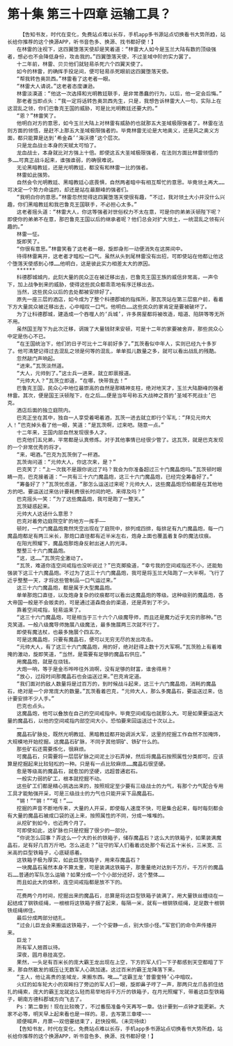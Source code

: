 # 第十集 第三十四章 运输工具？
        【告知书友，时代在变化，免费站点难以长存，手机app多书源站点切换看书大势所趋，站长给你推荐的这个换源APP，听书音色多、换源、找书都好使！】
       在林雷的注视下，这四翼堕落天使却是笑着道：“林雷大人如今是玉兰大陆有数的顶级强者，想必也不会降低身份，攻击我的。”四翼堕落天使，不过圣域中阶的实力罢了。
       十二年前，林雷、贝贝他们就轻易杀死六个四翼天使了。
       如今的林雷，的确挥手投足间，便可轻易杀死眼前这四翼堕落天使。
       “帮我转告奥凯西。”林雷看了这老者一眼。
       “林雷大人请说。”这老者态度谦逊。
       林雷淡漠道：“他这一次选择和光明教廷联手，是非常愚蠢的行为，以后，他一定会后悔。”
       那老者当即点头：“我一定将话转告奥凯西先生，只是，我想告诉林雷大人一句，实际上在这混乱之领，你们巴鲁克王国的威胁，可是比光明教廷还要大的。”
       “恩？”林雷笑了。
       他明白对方的意思，如今玉兰大陆上对林雷有威胁的也就那五大圣域极限强者了。林雷在法则方面的领悟，是赶不上那五大圣域极限强者的。毕竟林雷无论是大地奥义，还是风之奥义方面，都只能算是达到‘希金森’‘海沃德’这个层次。
       只是龙血战士本身的天赋太可怕了。
       龙血战士，本身就比对方强上十倍。即使这五大圣域极限强者，在法则方面比林雷领悟的多……可真正战斗起来，谁强谁弱，的确很难说。
       无论黑暗教廷，还是光明教廷，都没有和林雷一比的强者。
       林雷如此强势。
       自然会令光明教廷、黑暗教廷心底畏惧，自然两者暗中有相互帮忙的意思。毕竟领土再大……可决定一个势力命运的，却还是站在最巅峰的强者们。
       “我明白你的意思。”林雷忽然觉得这四翼堕落天使很有趣，“不过，我对领土大小并没什么兴趣，你们黑暗教廷和我巴鲁克王国联手，不必担心太多。”
       这老者摇头道：“林雷大人，你这等强者对世俗权力不太在意，可是你的弟弟沃顿陛下呢？即使你的弟弟不在意，那巴鲁克王国以后的继承者呢？他们总会对扩大领土，一统混乱之领有兴趣的。”
       林雷一怔。
       旋即笑了。
       “你很有意思。”林雷笑看了这老者一眼，旋即身形一动便消失在这房间中。
       待得林雷离开，这老者才暗松一口气。虽然从头到尾林雷没有出招，可即使站在他都让他这个堕落天使感到心悸……他明白，这是彼此实力相差太大的原因。
       ******
       科德郡城城内，此刻大量的民众正在被迁移出去，巴鲁克王国王族的威信非常高，一声令下，加上战争到来的威胁，使得这些民众都乖乖地有序迁移出去。
       当然，这些民众以后的去处都被安排好了。
       原先一座三层的酒店，如今成为了整个科德郡城的指挥所，那瓦茨站在第三层窗户前，看着下方大量民众被迁移出去，心中暗叹一口气。他明白……这些民众的家肯定是要被破坏了。
       为了让科德郡城，建造成一个吞噬人的‘兵城’，许多房屋都将被改造，暗道、陷阱等等无所不用。
       虽然国王陛下为此次迁移，调拨了大量钱财来安顿，可是十二年的家要被舍弃，那些民众心中定是伤心不已。
       “在王国统治下，他们的日子可比十二年前好多了。”瓦茨看似中年人，实则已经九十多岁了。他可清楚记得过去混乱之领是何等的混乱，单单孤儿数量之多，就可以看出战乱的残酷。
       忽然敲门声响起。
       “进来。”瓦茨淡然道。
       “大人，元帅到了。”这士兵一进来，就立即禀报道。
       “元帅大人？”瓦茨立即道，“在哪，快带我去！”
       巴鲁克王国，民众心中地位最崇高的自然是那精神支柱，绝对地天才，玉兰大陆巅峰的强者林雷。其次，便是国王沃顿陛下，在之后……便是当年号称五大战神之首的‘圣域不死战士’巴克。
       酒店后面的独立庭院内。
       巴克正坐在其中，独自一人享受着喝着酒，瓦茨一进去就立即行个军礼：“拜见元帅大人！”巴克掉头看了他一眼，笑道：“是瓦茨啊，过来吧。随意一点。”
       十二年来，王国内部自然发现很多人才。
       巴克他们五兄弟，平常都是认真修炼。对于其他事情已经很少管了。这瓦茨，就是巴克发现的一个非常优秀的将才。
       “来，喝酒。”巴克为瓦茨倒了一杯酒。
       瓦茨询问道：“元帅大人，你这次来，是？”
       巴克笑了：“上一次我不是跟你说过了吗？我会为你准备超过三十门魔晶炮吗。”瓦茨顿时眼睛一亮，巴克接着道：“一共有三十六门魔晶炮，这三十六门魔晶炮，已经完全筹备好了。”
       “筹备好了？”瓦茨忧虑道，“那怎么运送过来呢？元帅大人，这些魔晶炮恐怕都是在其他地方的吧。要运送过来估计要耗费很长时间的吧，来得及吗？”
       巴克摇头一笑：“为了这些魔晶炮，我可是跑了一整天。”
       瓦茨疑惑起来。
       元帅大人这话什么意思？
       巴克对着旁边庭院空旷的地方一挥手——
       顿时，一门门魔晶炮竟然凭空出现在了庭院中，排列成四排，每排足有九门魔晶炮，每一门魔晶炮都足有两三米长，那炮口直径都有近半米左右，炮身上面也覆盖着复杂的魔法纹痕。
       在阳光照耀下，魔晶炮那炮身反射出迷人的光泽。
       整整三十六门魔晶炮。
       “这，这……”瓦茨完全激动了。
       “瓦茨，难道你连空间戒指也没听说过？”巴克揶揄道，“幸亏我的空间戒指还不小，还能勉强装下这三十六魔晶炮。不过为了这三十六门魔晶炮，我可是将玉兰大陆跑了一大半啊，飞行了近乎整整一天，才将这些管制品一口气运过来。”
       这三十六门魔晶炮，都是属于大型魔晶炮。
       单单那炮口直径，以及炮身复杂的纹痕都可以看出这魔晶炮的等级。这种级别的魔晶炮，各大帝国一般是不会贩卖的，可是通过道森商会的渠道，还是弄到了不少。
       靠着空间戒指，轻易运来了。
       “这三十六门魔晶炮，可是相当于三十六个八级魔导师，而且还是魔力近乎无穷的那种。”巴克笑道。一般八级魔导师施展八级魔法，最多施展两三次就不行了。
       即使有魔法杖，也最多施展个四五次。
       可是这魔晶炮，只要有魔晶石，便可以无穷无尽的发出攻击。
       “元帅大人，有了这三十六门魔晶炮，用的好，绝对赶得上数十万大军啊。”瓦茨脸上有着难掩的激动，旋即笑道，“当然，是需要有足够的魔晶石供应。”
       用魔晶炮，就是在烧钱。
       大炮一响，等于是金币哗哗往外淌啊，没有足够的财富，谁舍得用？
       “放心，过段时间那魔晶石也会运送过来。”巴克肯定道。
       “我们面对的敌人数量将是过百万的，到时候战斗起来，这三十六门魔晶炮，消耗的魔晶石，绝对是一个非常庞大的数量。”瓦茨看着巴克，“元帅大人，那么多魔晶石，要运送过来，估计要安排不少人手。”
       巴克也点头。
       这魔晶炮，他可以叠放在自己的空间戒指中。毕竟空间戒指也就那么大。可是如果要运送大量的魔晶石，以他的空间戒指内部空间大小，恐怕要来回运送过十次以上。
       ……
       魔晶石矿脉处，既然光明教廷、黑暗教廷都开始调派大军，这里的挖掘工作自然不加掩饰，大规模地开始挖掘。这魔晶石矿脉，不同于其他铜矿、铁矿什么的。
       那些矿石还需要炼化，很麻烦。
       可魔晶石，只需要将一层层矿脉之间泥土沙石弄掉，然后将魔晶石按照属性分类即可。应该算是挖掘起来比较轻松的一种。只是有一点比较麻烦……魔晶石很坚硬。
       愈是等级高的魔晶石，就愈加的坚硬，远超普通岩石。
       一般实力弱的矿工，根本就挖掘不动。
       这些矿工们都是精心挑选出来的，按照规定至少要有三级战士的力气，有那个力气配合专用工具才能勉强开采，可是三级战士的力气也只能开采下品魔晶石。
       “锵！”“锵！”“哐！”……
       挖掘的声音不断地传来，大量的人开采，即使每人速度不快，可是集合起来，每时每刻都会有大量的魔晶石被成口袋的送上来，按照属性的不同，分成一堆堆的。
       从挖矿到如今，也近两个月了。
       可即使如此，这矿脉也只是挖掘了很少的一部分。
       “你说怎么回事？弄这么一个大的长的铁箱子，储存魔晶石？这么大的铁箱子，如果装满魔晶石，足有好几百万斤吧。怎么送走？”驻守的军人们看着远处那个有近五十米长，三米宽、三米高的巨型铁箱子，心底疑惑着。
       这铁箱子极为厚实，如此巨型铁箱子，用来存魔晶石？
       一块魔晶石虽然本身不算太重，可是装满这铁箱子，那重量绝对达到千万斤。千万斤的魔晶石……普通的军队怎么运输？如果分成一个个小部分还好，这个整体……
       而且如此大的体积，连空间戒指都是放不下的。
       ……
       花费两个月时间，挖掘出来的魔晶石，总算是将这巨型铁箱子装满了。用大量铁丝缠绕在一起结成了钢铁缆绳，一根根将这铁箱子捆了起来，每隔一米，就有一根钢铁缆绳，足足数十根钢铁缆绳绑住。
       最后分成两部分结扎。
       “过会儿巨龙会来搬运这铁箱子，一个个安静一点，别大惊小怪。”军官们的命令声传播开来。
       巨龙？
       所有军人翘首以待。
       深夜，圆月悬挂高空。
       果然，一头足有百米长的庞大霸王龙出现在上空，下方的军人们一下子都感到天空都暗了下来，那自然散发的威压让无数军人心跳加速。这过百米的霸王龙降落下来。
       “主人，他让高贵的圣域龙，来搬东西。唉……”这霸王龙‘普雷奎特’心中暗叹。
       火红的如车轮大小的双眸扫了旁边的军人们一眼，旋即鼻子哼了一声，那两只龙爪各抓住结扎的绳索，庞大的霸王龙就这么轻而易举地将千万斤的铁箱子，在月光照耀下，带着这巨型铁箱子，朝南方德科郡城方向飞去了。
       Ps：第二章到！现在比较晚了，不过番茄准备今天再写一章。估计要到一点钟才能更新。大家不必等，明天早上起来看也是一样的。恩，去写第三章喽~~~
       顺便喊声，月票~~双倍要结束了，赶快投啊。（未完待续）
       【告知书友，时代在变化，免费站点难以长存，手机app多书源站点切换看书大势所趋，站长给你推荐的这个换源APP，听书音色多、换源、找书都好使！】
